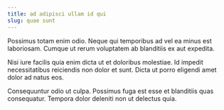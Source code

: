 ```yaml
---
title: ad adipisci ullam id qui
slug: quae sunt
---
```


Possimus totam enim odio. Neque qui temporibus ad vel ea minus est laboriosam. Cumque ut rerum voluptatem ab blanditiis ex aut expedita.

Nisi iure facilis quia enim dicta ut et doloribus molestiae. Id impedit necessitatibus reiciendis non dolor et sunt. Dicta ut porro eligendi amet dolor ad natus eos.

Consequuntur odio ut culpa. Possimus fuga est esse et blanditiis quas consequatur. Tempora dolor deleniti non ut delectus quia.
